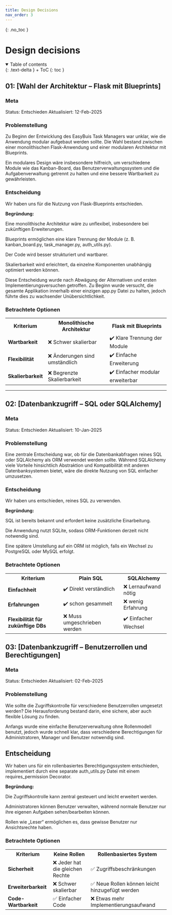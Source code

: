 ```yaml
---
title: Design Decisions
nav_order: 3
---
```



{: .no_toc }
# Design decisions

<details open markdown="block">
{: .text-delta }
<summary>Table of contents</summary>
+ ToC
{: toc }
</details>

## 01: [Wahl der Architektur – Flask mit Blueprints]

### Meta

Status: Entschieden
Aktualisiert: 12-Feb-2025

### Problemstellung

Zu Beginn der Entwicklung des EasyBuis Task Managers war unklar, wie die Anwendung modular aufgebaut werden sollte. Die Wahl bestand zwischen einer monolithischen Flask-Anwendung und einer modularen Architektur mit Blueprints.

Ein modulares Design wäre insbesondere hilfreich, um verschiedene Module wie das Kanban-Board, das Benutzerverwaltungssystem und die Aufgabenverwaltung getrennt zu halten und eine bessere Wartbarkeit zu gewährleisten.

### Entscheidung

Wir haben uns für die Nutzung von Flask-Blueprints entschieden.

**Begründung:**

Eine monolithische Architektur wäre zu unflexibel, insbesondere bei zukünftigen Erweiterungen.

Blueprints ermöglichen eine klare Trennung der Module (z. B. kanban_board.py, task_manager.py, auth_utils.py).

Der Code wird besser strukturiert und wartbarer.

Skalierbarkeit wird erleichtert, da einzelne Komponenten unabhängig optimiert werden können.

Diese Entscheidung wurde nach Abwägung der Alternativen und ersten Implementierungsversuchen getroffen. Zu Beginn wurde versucht, die gesamte Applikation innerhalb einer einzigen app.py Datei zu halten, jedoch führte dies zu wachsender Unübersichtlichkeit.

### Betrachtete Optionen

<table>
  <tr>
    <th>Kriterium</th>
    <th>Monolithische Architektur</th>
    <th>Flask mit Blueprints</th>
  </tr>
  <tr>
    <td><b>Wartbarkeit</b></td>
    <td>❌ Schwer skalierbar</td>
    <td>✔️ Klare Trennung der Module</td>
  </tr>
  <tr>
    <td><b>Flexibilität</b></td>
    <td>❌ Änderungen sind umständlich</td>
    <td>✔️ Einfache Erweiterung</td>
  </tr>
  <tr>
    <td><b>Skalierbarkeit</b></td>
    <td>❌ Begrenzte Skalierbarkeit</td>
    <td>✔️ Einfacher modular erweiterbar</td>
  </tr>
</table>


---

## 02: [Datenbankzugriff – SQL oder SQLAlchemy]

### Meta

Status: Entschieden
Aktualisiert: 10-Jan-2025

### Problemstellung

Eine zentrale Entscheidung war, ob für die Datenbankabfragen reines SQL oder SQLAlchemy als ORM verwendet werden sollte. Während SQLAlchemy viele Vorteile hinsichtlich Abstraktion und Kompatibilität mit anderen Datenbanksystemen bietet, wäre die direkte Nutzung von SQL einfacher umzusetzen.

### Entscheidung

Wir haben uns entschieden, reines SQL zu verwenden.

**Begründung:**

SQL ist bereits bekannt und erfordert keine zusätzliche Einarbeitung.

Die Anwendung nutzt SQLite, sodass ORM-Funktionen derzeit nicht notwendig sind.

Eine spätere Umstellung auf ein ORM ist möglich, falls ein Wechsel zu PostgreSQL oder MySQL erfolgt.

### Betrachtete Optionen

<table>
  <tr>
    <th>Kriterium</th>
    <th>Plain SQL</th>
    <th>SQLAlchemy</th>
  </tr>
  <tr>
    <td><b>Einfachheit</b></td>
    <td>✔️ Direkt verständlich</td>
    <td>❌ Lernaufwand nötig</td>
  </tr>
  <tr>
    <td><b>Erfahrungen</b></td>
    <td>✔️ schon gesammelt</td>
    <td>❌ wenig Erfahrung</td>
  </tr>
  <tr>
    <td><b>Flexibilität für zukünftige DBs</b></td>
    <td>❌ Muss umgeschrieben werden</td>
    <td>✔️ Einfacher Wechsel</td>
  </tr>
</table>




## 03: [Datenbankzugriff – Benutzerrollen und Berechtigungen]

### Meta

Status: Entschieden
Aktualisiert: 02-Feb-2025

### Problemstellung

Wie sollte die Zugriffskontrolle für verschiedene Benutzerrollen umgesetzt werden? Die Herausforderung bestand darin, eine sichere, aber auch flexible Lösung zu finden.

Anfangs wurde eine einfache Benutzerverwaltung ohne Rollenmodell benutzt, jedoch wurde schnell klar, dass verschiedene Berechtigungen für Administratoren, Manager und Benutzer notwendig sind.

## Entscheidung

Wir haben uns für ein rollenbasiertes Berechtigungssystem entschieden, implementiert durch eine separate auth_utils.py Datei mit einem requires_permission Decorator.

**Begründung:**

Die Zugriffskontrolle kann zentral gesteuert und leicht erweitert werden.

Administratoren können Benutzer verwalten, während normale Benutzer nur ihre eigenen Aufgaben sehen/bearbeiten können.

Rollen wie „Leser“ ermöglichen es, dass gewisse Benutzer nur Ansichtsrechte haben.

### Betrachtete Optionen

<table>
  <tr>
    <th>Kriterium</th>
    <th>Keine Rollen</th>
    <th>Rollenbasiertes System</th>
  </tr>
  <tr>
    <td><b>Sicherheit</b></td>
    <td>❌ Jeder hat die gleichen Rechte</td>
    <td>✅ Zugriffsbeschränkungen</td>
  </tr>
  <tr>
    <td><b>Erweiterbarkeit</b></td>
    <td>❌ Schwer skalierbar</td>
    <td>✅ Neue Rollen können leicht hinzugefügt werden</td>
  </tr>
  <tr>
    <td><b>Code-Wartbarkeit</b></td>
    <td>✅ Einfacher Code</td>
    <td>❌ Etwas mehr Implementierungsaufwand</td>
  </tr>
</table>
